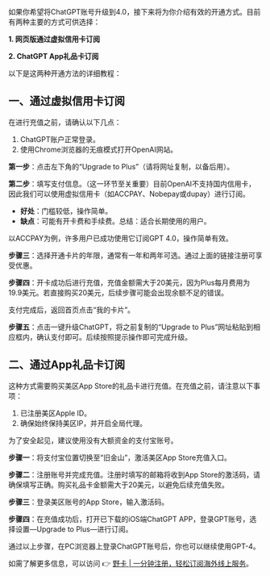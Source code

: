 如果你希望将ChatGPT账号升级到4.0，接下来将为你介绍有效的开通方式。目前有两种主要的方式可供选择：

**1. 网页版通过虚拟信用卡订阅**

**2. ChatGPT App礼品卡订阅**

以下是这两种开通方法的详细教程：

## 一、通过虚拟信用卡订阅

在进行充值之前，请确认以下几点：

1. ChatGPT账户正常登录。
2. 使用Chrome浏览器的无痕模式打开OpenAI网站。

**第一步**：点击左下角的“Upgrade to Plus”（请将网址复制，以备后用）。

**第二步**：填写支付信息。（这一环节至关重要）目前OpenAI不支持国内信用卡，因此我们可以使用虚拟信用卡（如ACCPAY、Nobepay或dupay）进行订阅。

- **好处**：门槛较低，操作简单。
- **缺点**：可能有开卡费和手续费。总结：适合长期使用的用户。

以ACCPAY为例，许多用户已成功使用它订阅GPT 4.0，操作简单有效。

**步骤三**：选择开通卡片的年限，通常有一年和两年可选。通过上面的链接注册可享受优惠。

**步骤四**：开卡成功后进行充值，充值金额需大于20美元，因为Plus每月费用为19.9美元。若直接购买20美元，后续步骤可能会出现余额不足的错误。

支付完成后，返回首页点击“我的卡片”。

**步骤五**：点击一键升级ChatGPT，将之前复制的“Upgrade to Plus”网址粘贴到相应框内，确认支付即可。后续按照提示操作即可完成升级。

## 二、通过App礼品卡订阅

这种方式需要购买美区App Store的礼品卡进行充值。在充值之前，请注意以下事项：

1. 已注册美区Apple ID。
2. 确保始终保持美区IP，并开启全局代理。

为了安全起见，建议使用没有大额资金的支付宝账号。

**步骤一**：将支付宝位置切换至“旧金山”，激活美区App Store充值入口。

**步骤二**：注册账号并完成充值。注册时填写的邮箱将收到App Store的激活码，请确保填写正确。购买礼品卡金额需大于20美元，以避免后续充值失败。

**步骤三**：登录美区账号的App Store，输入激活码。

**步骤四**：在充值成功后，打开已下载的iOS端ChatGPT APP，登录GPT账号，选择设置—Upgrade to Plus—进行订阅。

通过以上步骤，在PC浏览器上登录ChatGPT账号后，你也可以继续使用GPT-4。

如需了解更多信息，可以访问 👉 [野卡 | 一分钟注册，轻松订阅海外线上服务](https://bit.ly/bewildcard)。